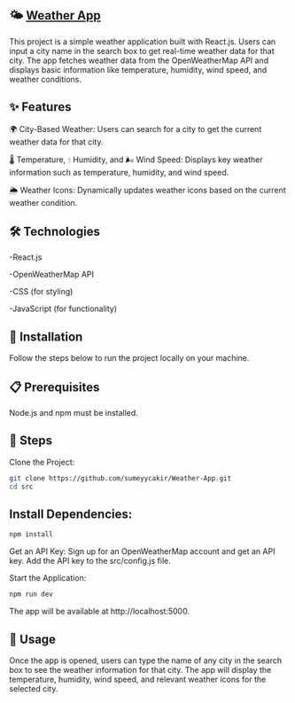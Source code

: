## 🌤️ [Weather App](https://github.com/sumeyycakir/Weather-App/issues/1#issue-2729825543)
This project is a simple weather application built with React.js. Users can input a city name in the search box to get real-time weather data for that city. The app fetches weather data from the OpenWeatherMap API and displays basic information like temperature, humidity, wind speed, and weather conditions.

## ✨ Features
🌍 City-Based Weather: Users can search for a city to get the current weather data for that city.

🌡️ Temperature, 💧 Humidity, and 🌬️ Wind Speed: Displays key weather information such as temperature, humidity, and wind speed.

🌦️ Weather Icons: Dynamically updates weather icons based on the current weather condition.

## 🛠️ Technologies
-React.js

-OpenWeatherMap API

-CSS (for styling)

-JavaScript (for functionality)

## 📝 Installation
Follow the steps below to run the project locally on your machine.

## 📋 Prerequisites
Node.js and npm must be installed.
## 🔧 Steps
Clone the Project:

```bash
git clone https://github.com/sumeyycakir/Weather-App.git
cd src
```
## Install Dependencies:
```bash
npm install
```
Get an API Key: Sign up for an OpenWeatherMap account and get an API key. Add the API key to the src/config.js file.

Start the Application:

```bash
npm run dev
```
The app will be available at http://localhost:5000.

## 🚀 Usage
Once the app is opened, users can type the name of any city in the search box to see the weather information for that city. The app will display the temperature, humidity, wind speed, and relevant weather icons for the selected city.

